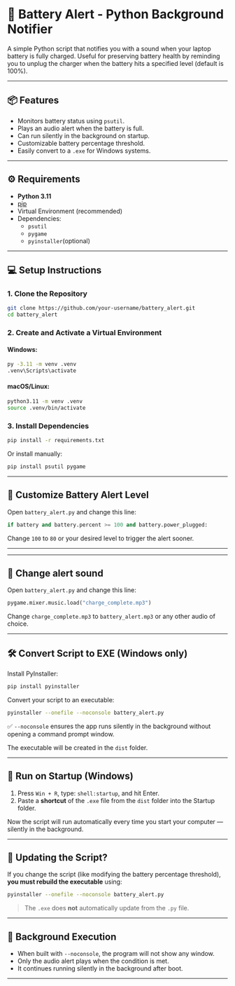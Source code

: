 # 🔋 Battery Alert - Python Background Notifier

A simple Python script that notifies you with a sound when your laptop battery is fully charged. Useful for preserving battery health by reminding you to unplug the charger when the battery hits a specified level (default is 100%).

---

## 📦 Features

- Monitors battery status using `psutil`.
- Plays an audio alert when the battery is full.
- Can run silently in the background on startup.
- Customizable battery percentage threshold.
- Easily convert to a `.exe` for Windows systems.

---

## ⚙️ Requirements

- **Python 3.11**
- [pip](https://pip.pypa.io/en/stable/)
- Virtual Environment (recommended)
- Dependencies:
  - `psutil`
  - `pygame`
  - `pyinstaller`(optional)

---

## 💻 Setup Instructions

### 1. Clone the Repository

```bash
git clone https://github.com/your-username/battery_alert.git
cd battery_alert
```

### 2. Create and Activate a Virtual Environment

#### Windows:

```bash
py -3.11 -m venv .venv
.venv\Scripts\activate
```

#### macOS/Linux:

```bash
python3.11 -m venv .venv
source .venv/bin/activate
```

### 3. Install Dependencies

```bash
pip install -r requirements.txt
```

Or install manually:

```bash
pip install psutil pygame
```

---

## 🔄 Customize Battery Alert Level

Open `battery_alert.py` and change this line:

```python
if battery and battery.percent >= 100 and battery.power_plugged:
```

Change `100` to `80` or your desired level to trigger the alert sooner.

---

---

## 🔄 Change alert sound

Open `battery_alert.py` and change this line:

```python
pygame.mixer.music.load("charge_complete.mp3")
```

Change `charge_complete.mp3` to `battery_alert.mp3` or any other audio of choice.

---

## 🛠 Convert Script to EXE (Windows only)

Install PyInstaller:

```bash
pip install pyinstaller
```

Convert your script to an executable:

```bash
pyinstaller --onefile --noconsole battery_alert.py
```

✅ `--noconsole` ensures the app runs silently in the background without opening a command prompt window.

The executable will be created in the `dist` folder.

---

## 🚀 Run on Startup (Windows)

1. Press `Win + R`, type: `shell:startup`, and hit Enter.
2. Paste a **shortcut** of the `.exe` file from the `dist` folder into the Startup folder.

Now the script will run automatically every time you start your computer — silently in the background.

---

## 🔄 Updating the Script?

If you change the script (like modifying the battery percentage threshold), **you must rebuild the executable** using:

```bash
pyinstaller --onefile --noconsole battery_alert.py
```

> The `.exe` does **not** automatically update from the `.py` file.

---

## 🧠 Background Execution

- When built with `--noconsole`, the program will not show any window.
- Only the audio alert plays when the condition is met.
- It continues running silently in the background after boot.

---
